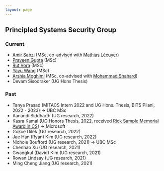 ```yaml
---
layout: page
---
```


## Principled Systems Security Group

### Current

- [Amir Sabzi](https://amir-sabzi.github.io/) (MSc, co-advised with [Mathias Lécuyer](https://mathias.lecuyer.me/))
- [Praveen Gupta](https://pvgupta24.github.io/) (MSc)
- [Rut Vora](https://rutvora.com/) (MSc)
- [Yayu Wang](https://st-saint.github.io/) (MSc)
- [Arshia Moghimi](https://www.linkedin.com/in/arshia-moghimi-3a7a41150/) (MSc, co-advised with [Mohammad Shahard](https://mshahrad.github.io/))
- Devam Sisodraker (UG Hons Thesis)

### Past

- Tanya Prasad (MITACS Intern 2022 and UG Hons. Thesis, BITS Pilani, 2022 - 2023) → UBC MSc
- Aanandi Siddharth (UG research, 2022)
- Kasra Kamal (UG Honors Thesis, 2022, received [Rick Sample Memorial Award in CS](https://www.cs.ubc.ca/award/2022/05/rick-sample-memorial-award-computer-science)) → Microsoft
- Gokce Dilek (UG research, 2022)
- Jae Han (Ryan) Kim (UG research, 2022)
- Nichole Boufford (UG research, 2021) → UBC MSc
- Chenhao Xu (UG research, 2021)
- Gwangkul (David) Kim (UG research, 2021)
- Rowan Lindsay (UG research, 2021)
- Ming Cheng Jiang (UG research, 2021)

